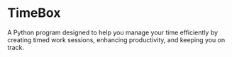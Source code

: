 # TimeBox
A Python program designed to help you manage your time efficiently by creating timed work sessions, enhancing productivity, and keeping you on track.
